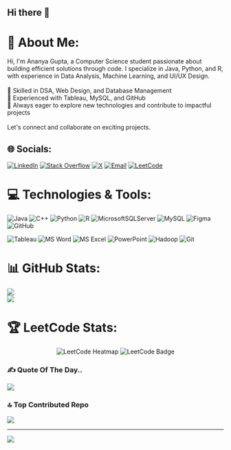 ## Hi there 👋

# 💫 About Me:
Hi, I'm Ananya Gupta, a Computer Science student passionate about building efficient solutions through code. I specialize in Java, Python, and R, with experience in Data Analysis, Machine Learning, and UI/UX Design.<br><br>🔹 Skilled in DSA, Web Design, and Database Management<br>🔹 Experienced with Tableau, MySQL, and GitHub<br>🔹 Always eager to explore new technologies and contribute to impactful projects<br><br>Let's connect and collaborate on exciting projects.


## 🌐 Socials:
[![LinkedIn](https://img.shields.io/badge/LinkedIn-%230077B5.svg?logo=linkedin&logoColor=white)](https://linkedin.com/in/18ananya) [![Stack Overflow](https://img.shields.io/badge/-Stackoverflow-FE7A16?logo=stack-overflow&logoColor=white)](https://stackoverflow.com/users/ananya18) [![X](https://img.shields.io/badge/X-black.svg?logo=X&logoColor=white)](https://x.com/AnanyaGupta1804) [![Email](https://img.shields.io/badge/Email-D14836?logo=gmail&logoColor=white)](mailto:ananya1804gupta@gmail.com) [![LeetCode](https://img.shields.io/badge/LeetCode-%23FFA116.svg?logo=leetcode&logoColor=white)](https://leetcode.com/AnanyaGupta18)



# 💻 Technologies & Tools:
![Java](https://img.shields.io/badge/java-%23ED8B00.svg?style=for-the-badge&logo=openjdk&logoColor=white) 
![C++](https://img.shields.io/badge/c++-%2300599C.svg?style=for-the-badge&logo=c%2B%2B&logoColor=white) 
![Python](https://img.shields.io/badge/python-3670A0?style=for-the-badge&logo=python&logoColor=ffdd54) 
![R](https://img.shields.io/badge/r-%23276DC3.svg?style=for-the-badge&logo=r&logoColor=white) 
![MicrosoftSQLServer](https://img.shields.io/badge/Microsoft%20SQL%20Server-CC2927?style=for-the-badge&logo=microsoft%20sql%20server&logoColor=white) 
![MySQL](https://img.shields.io/badge/mysql-4479A1.svg?style=for-the-badge&logo=mysql&logoColor=white) 
![Figma](https://img.shields.io/badge/figma-%23F24E1E.svg?style=for-the-badge&logo=figma&logoColor=white) 
![GitHub](https://img.shields.io/badge/github-%23121011.svg?style=for-the-badge&logo=github&logoColor=white) 

![Tableau](https://img.shields.io/badge/Tableau-%23E97627.svg?style=for-the-badge&logo=Tableau&logoColor=white) 
![MS Word](https://img.shields.io/badge/Microsoft%20Word-2B579A?style=for-the-badge&logo=microsoft-word&logoColor=white) 
![MS Excel](https://img.shields.io/badge/Microsoft%20Excel-217346?style=for-the-badge&logo=microsoft-excel&logoColor=white) 
![PowerPoint](https://img.shields.io/badge/Microsoft%20PowerPoint-B7472A?style=for-the-badge&logo=microsoft-powerpoint&logoColor=white) 
![Hadoop](https://img.shields.io/badge/Hadoop-66CCFF?style=for-the-badge&logo=apache-hadoop&logoColor=white) 
![Git](https://img.shields.io/badge/git-%23F05033.svg?style=for-the-badge&logo=git&logoColor=white)

# 📊 GitHub Stats:
![](https://github-readme-stats.vercel.app/api?username=AnanyaGupta18&theme=dark&hide_border=false&include_all_commits=false&count_private=false)<br/>
![](https://github-readme-stats.vercel.app/api/top-langs/?username=AnanyaGupta18&theme=dark&hide_border=false&include_all_commits=false&count_private=false&layout=compact)

# 🏆 **LeetCode Stats:**
<p align="center">
  <img src="https://leetcard.jacoblin.cool/Ananya_184?theme=dark" alt="LeetCode Heatmap" />
  <img src="https://leetcode-badge-showcase.vercel.app/api?username=Ananya_184&theme=dark&animated=true" alt="LeetCode Badge" />
</p>


### ✍️ Quote Of The Day..
![](https://quotes-github-readme.vercel.app/api?type=horizontal&theme=radical)

### 🔝 Top Contributed Repo
![](https://github-contributor-stats.vercel.app/api?username=AnanyaGupta18&limit=5&theme=dark&combine_all_yearly_contributions=true)

---
[![](https://visitcount.itsvg.in/api?id=AnanyaGupta18&icon=0&color=0)](https://visitcount.itsvg.in)

